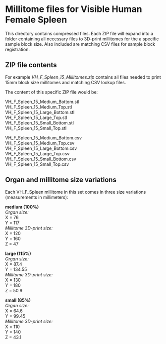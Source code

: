 # Millitome files for Visible Human Female Spleen

This directory contains compressed files. Each ZIP file will expand into a folder containing all necessary files to 3D-print millitomes for the a specific sample block size. Also included are matching CSV files for sample block registration.

## ZIP file contents

<p>For example <em>VH_F_Spleen_15_Millitomes.zip</em> contains all files needed to print 15mm block size millitomes and matching CSV lookup files.</p>

<p>The content of this specific ZIP file would be:</p>

VH_F_Spleen_15_Medium_Bottom.stl<br>
VH_F_Spleen_15_Medium_Top.stl<br>
VH_F_Spleen_15_Large_Bottom.stl<br>
VH_F_Spleen_15_Large_Top.stl<br>
VH_F_Spleen_15_Small_Bottom.stl<br>
VH_F_Spleen_15_Small_Top.stl<br>

VH_F_Spleen_15_Medium_Bottom.csv<br>
VH_F_Spleen_15_Medium_Top.csv<br>
VH_F_Spleen_15_Large_Bottom.csv<br>
VH_F_Spleen_15_Large_Top.csv<br>
VH_F_Spleen_15_Small_Bottom.csv<br>
VH_F_Spleen_15_Small_Top.csv<br>


## Organ and millitome size variations

<p>Each VH_F_Spleen millitome in this set comes in three size variations (measurements in millimeters):</p>

<strong>medium (100%)</strong><br>
<em>Organ size:</em><br>
X = 76<br>
Y = 117<br>
<em>Millitome 3D-print size:</em><br>
X = 120<br>
Y = 160<br>
Z = 47<br>

<strong>large (115%)</strong><br>
<em>Organ size:</em><br>
X = 87.4<br>
Y = 134.55<br>
<em>Millitome 3D-print size:</em><br>
X = 130<br>
Y = 180<br>
Z = 50.9<br>

<strong>small (85%)</strong><br>
<em>Organ size:</em><br>
X = 64.6<br>
Y = 99.45<br>
<em>Millitome 3D-print size:</em><br>
X = 110<br>
Y = 140<br>
Z = 43.1<br>

